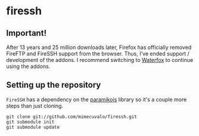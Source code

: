 # firessh

## Important!
After 13 years and 25 million downloads later, Firefox has officially removed FireFTP and FireSSH support from the browser. Thus, I've ended support / development of the addons. I recommend switching to [Waterfox](http://www.waterfoxproject.org) to continue using the addons.

## Setting up the repository

`FireSSH` has a dependency on the [paramikojs](https://github.com/mimecuvalo/paramikojs) library so it's a couple more steps than just cloning.

    git clone git://github.com/mimecuvalo/firessh.git
    git submodule init
    git submodule update
